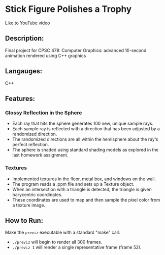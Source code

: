 # Stick Figure Polishes a Trophy
[Like to YouTube video](https://youtu.be/WepprhhpGE4)

## Description:
Final project for CPSC 478: Computer Graphics: advanced 10-second animation rendered using C++ graphics

## Langauges:
C++

## Features:
### Glossy Reflection in the Sphere
- Each ray that hits the sphere generates 100 new, unique sample rays.
- Each sample ray is reflected with a direction that has been adjusted by a randomized direction.
- The randomized directions are all within the hemisphere about the ray's perfect reflection.
- The sphere is shaded using standard shading models as explored in the last homework assignment.

### Textures
- Implemented textures in the floor, metal box, and windows on the wall.
- The program reads a .ppm file and sets up a Texture object.
- When an intersection with a triangle is detected, the triangle is given barycentric coordinates.
- These coordinates are used to map and then sample the pixel color from a texture image.

## How to Run:
Make the `previz` executable with a standard "make" call.
- `./previz` will begin to render all 300 frames.
- `./previz 1` will render a single representative frame (frame 52).

